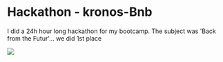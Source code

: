 # Hackathon - kronos-Bnb

I did a 24h hour long hackathon for my bootcamp. The subject was 'Back from the Futur'... we did 1st place

![](https://img.shields.io/badge/code-React-informational?style=flat&logo=react&logoColor=white&color=FFD700)
